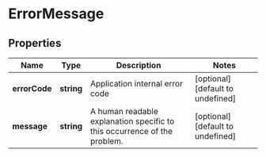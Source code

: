 # ErrorMessage

## Properties
| Name | Type | Description | Notes |
| ------------ | ------------- | ------------- | ------------- |
| **errorCode** | **string** | Application internal error code  | [optional] [default to undefined] |
| **message** | **string** | A human readable explanation specific to this occurrence of the problem.  | [optional] [default to undefined] |


